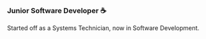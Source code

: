 ### Junior Software Developer :coffee:

Started off as a Systems Technician, now in Software Development.


